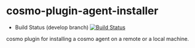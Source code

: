 cosmo-plugin-agent-installer
============================

- Build Status (develop branch) [![Build Status](https://secure.travis-ci.org/CloudifySource/cosmo-plugin-agent-installer.png?branch=develop)](http://travis-ci.org/CloudifySource/cosmo-plugin-agent-installer)

cosmo plugin for installing a cosmo agent on a remote or a local machine.
